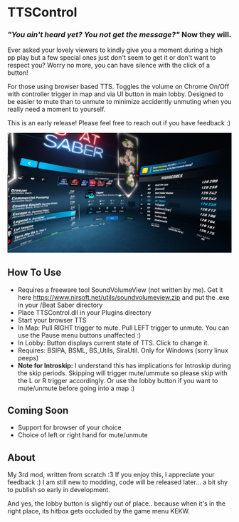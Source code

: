 # TTSControl

### _"You ain't heard yet? You not get the message?"_ Now they will.

Ever asked your lovely viewers to kindly give you a moment during a high pp play but a few special ones just don't seem to get it or don't want to respect you? Worry no more, you can have silence with the click of a button!

For those using browser based TTS. Toggles the volume on Chrome On/Off with controller trigger in map and via UI button in main lobby. Designed to be easier to mute than to unmute to minimize accidently unmuting when you really need a moment to yourself.

This is an early release! Please feel free to reach out if you have feedback :)

![screenshot](https://github.com/zeph-yr/TTSControl/blob/main/ttscontrol_menu_small.png)

## How To Use
- Requires a freeware tool SoundVolumeView (not written by me). Get it here https://www.nirsoft.net/utils/soundvolumeview.zip and put the .exe in your /Beat Saber directory
- Place TTSControl.dll in your Plugins directory
- Start your browser TTS
- In Map: Pull RIGHT trigger to mute. Pull LEFT trigger to unmute. You can use the Pause menu buttons unaffected :)
- In Lobby: Button displays current state of TTS. Click to change it.
- Requires: BSIPA, BSML, BS_Utils, SiraUtil. Only for Windows (sorry linux peeps)
- **Note for Introskip:** I understand this has implications for Introskip during the skip periods. Skipping will trigger mute/ummute so please skip with the L or R trigger accordingly. Or use the lobby button if you want to mute/unmute before going into a map :)

## Coming Soon
- Support for browser of your choice
- Choice of left or right hand for mute/unmute

## About
My 3rd mod, written from scratch :3 If you enjoy this, I appreciate your feedback :) I am still new to modding, code will be released later... a bit shy to publish so early in development.

And yes, the lobby button is slightly out of place.. because when it's in the right place, its hitbox gets occluded by the game menu KEKW.
